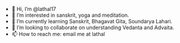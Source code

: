 - 👋 Hi, I’m @lathal17
- 👀 I’m interested in sanskrit, yoga and meditation.
- 🌱 I’m currently learning Sanskrit, Bhagavat Gita, Soundarya Lahari.
- 💞️ I’m looking to collaborate on understanding Vedanta and Advaita.
- 📫 How to reach me: email me at lathal

<!---
lathal17/lathal17 is a ✨ special ✨ repository because its `README.md` (this file) appears on your GitHub profile.
You can click the Preview link to take a look at your changes.
--->
